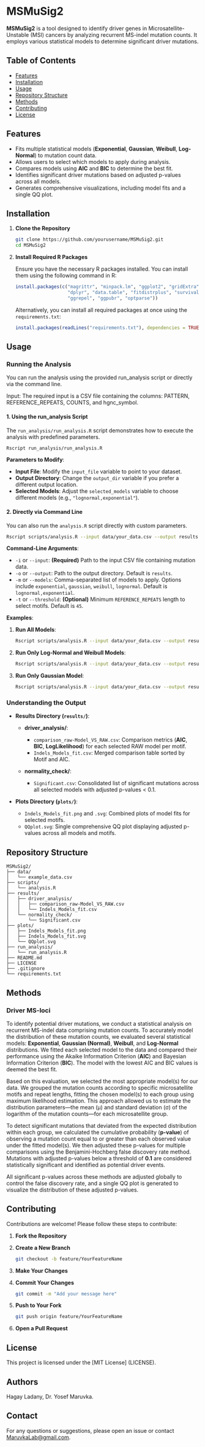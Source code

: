 # MSMuSig2

**MSMuSig2** is a tool designed to identify driver genes in Microsatellite-Unstable (MSI) cancers by analyzing recurrent MS-indel mutation counts.
It employs various statistical models to determine significant driver mutations.

## Table of Contents

- [Features](#features)
- [Installation](#installation)
- [Usage](#usage)
- [Repository Structure](#repository-structure)
- [Methods](#methods)
- [Contributing](#contributing)
- [License](#license)

## Features

- Fits multiple statistical models (**Exponential**, **Gaussian**, **Weibull**, **Log-Normal**) to mutation count data.
- Allows users to select which models to apply during analysis.
- Compares models using **AIC** and **BIC** to determine the best fit.
- Identifies significant driver mutations based on adjusted p-values across all models.
- Generates comprehensive visualizations, including model fits and a single QQ plot.

## Installation

1. **Clone the Repository**

   ```bash
   git clone https://github.com/yourusername/MSMuSig2.git
   cd MSMuSig2
   ```

2. **Install Required R Packages**

   Ensure you have the necessary R packages installed. You can install them using the following command in R:

   ```r
   install.packages(c("magrittr", "minpack.lm", "ggplot2", "gridExtra", "MASS", 
                      "dplyr", "data.table", "fitdistrplus", "survival", "car", 
                      "ggrepel", "ggpubr", "optparse"))
   ```

   Alternatively, you can install all required packages at once using the `requirements.txt`:

   ```r
   install.packages(readLines("requirements.txt"), dependencies = TRUE)
   ```

## Usage

### Running the Analysis

You can run the analysis using the provided run_analysis script or directly via the command line.

Input:
The required input is a CSV file containing the columns: PATTERN, REFERENCE_REPEATS, COUNTS, and hgnc_symbol.

#### 1. **Using the run_analysis Script**

The `run_analysis/run_analysis.R` script demonstrates how to execute the analysis with predefined parameters.

```bash
Rscript run_analysis/run_analysis.R
```

**Parameters to Modify**:

- **Input File**: Modify the `input_file` variable to point to your dataset.
- **Output Directory**: Change the `output_dir` variable if you prefer a different output location.
- **Selected Models**: Adjust the `selected_models` variable to choose different models (e.g., `"lognormal,exponential"`).

#### 2. **Directly via Command Line**

You can also run the `analysis.R` script directly with custom parameters.

```bash
Rscript scripts/analysis.R --input data/your_data.csv --output results --models exponential,gaussian,weibull,lognormal --threshold 50
```

**Command-Line Arguments**:

- `-i` or `--input`: **(Required)** Path to the input CSV file containing mutation data.
- `-o` or `--output`: Path to the output directory. Default is `results`.
- `-m` or `--models`: Comma-separated list of models to apply. Options include `exponential`, `gaussian`, `weibull`, `lognormal`. Default is `lognormal,exponential`.
- `-t` or `--threshold`: **(Optional)** Minimum `REFERENCE_REPEATS` length to select motifs. Default is `45`.

**Examples**:

1. **Run All Models**:

   ```bash
   Rscript scripts/analysis.R --input data/your_data.csv --output results --models exponential,gaussian,weibull,lognormal
   ```

2. **Run Only Log-Normal and Weibull Models**:

   ```bash
   Rscript scripts/analysis.R --input data/your_data.csv --output results --models lognormal,weibull
   ```

3. **Run Only Gaussian Model**:

   ```bash
   Rscript scripts/analysis.R --input data/your_data.csv --output results --models gaussian
   ```

### Understanding the Output

- **Results Directory (`results/`)**:

  - **driver_analysis/**:
    - `comparison_raw-Model_VS_RAW.csv`: Comparison metrics (**AIC**, **BIC**, **LogLikelihood**) for each selected RAW model per motif.
    - `Indels_Models_fit.csv`: Merged comparison table sorted by Motif and AIC.

  - **normality_check/**:
    - `Significant.csv`: Consolidated list of significant mutations across all selected models with adjusted p-values < 0.1.

- **Plots Directory (`plots/`)**:

  - `Indels_Models_fit.png` and `.svg`: Combined plots of model fits for selected motifs.
  - `QQplot.svg`: Single comprehensive QQ plot displaying adjusted p-values across all models and motifs.

## Repository Structure

```
MSMuSig2/
├── data/
│   └── example_data.csv
├── scripts/
│   └── analysis.R
├── results/
│   ├── driver_analysis/
│   │   ├── comparison_raw-Model_VS_RAW.csv
│   │   └── Indels_Models_fit.csv
│   └── normality_check/
│       └── Significant.csv
├── plots/
│   ├── Indels_Models_fit.png
│   ├── Indels_Models_fit.svg
│   └── QQplot.svg
├── run_analysis/
│   └── run_analysis.R
├── README.md
├── LICENSE
├── .gitignore
└── requirements.txt
```

## Methods

### Driver MS-loci

To identify potential driver mutations, we conduct a statistical analysis on recurrent MS-indel data comprising mutation counts.
To accurately model the distribution of these mutation counts, we evaluated several statistical models: **Exponential**, **Gaussian (Normal)**, **Weibull**, and **Log-Normal** distributions.
We fitted each selected model to the data and compared their performance using the Akaike Information Criterion (**AIC**) and Bayesian Information Criterion (**BIC**).
The model with the lowest AIC and BIC values is deemed the best fit.

Based on this evaluation, we selected the most appropriate model(s) for our data.
We grouped the mutation counts according to specific microsatellite motifs and repeat lengths, fitting the chosen model(s) to each group using maximum likelihood estimation.
This approach allowed us to estimate the distribution parameters—the mean (μ) and standard deviation (σ) of the logarithm of the mutation counts—for each microsatellite group.

To detect significant mutations that deviated from the expected distribution within each group, we calculated the cumulative probability (**p-value**) of observing a mutation count equal to or greater than each observed value under the fitted model(s).
We then adjusted these p-values for multiple comparisons using the Benjamini-Hochberg false discovery rate method.
Mutations with adjusted p-values below a threshold of **0.1** are considered statistically significant and identified as potential driver events.

All significant p-values across these methods are adjusted globally to control the false discovery rate, and a single QQ plot is generated to visualize the distribution of these adjusted p-values.

## Contributing

Contributions are welcome! Please follow these steps to contribute:

1. **Fork the Repository**

2. **Create a New Branch**

   ```bash
   git checkout -b feature/YourFeatureName
   ```

3. **Make Your Changes**

4. **Commit Your Changes**

   ```bash
   git commit -m "Add your message here"
   ```

5. **Push to Your Fork**

   ```bash
   git push origin feature/YourFeatureName
   ```

6. **Open a Pull Request**

## License

This project is licensed under the [MIT License] (LICENSE).

## Authors
Hagay Ladany, Dr. Yosef Maruvka.

## Contact

For any questions or suggestions, please open an issue or contact [MaruvkaLab@gmail.com](mailto:maruvkalab@gmail.com).
